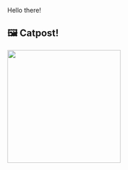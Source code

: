 Hello there!



## 🖼️ Catpost!

<sub>
    <img src="https://cdn2.thecatapi.com/images/42v.jpg" height="256">
</sub>

